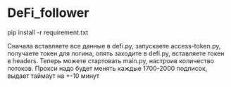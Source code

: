 # DeFi_follower
 
pip install -r requirement.txt

Сначала вставляете все данные в defi.py, запускаете access-token.py, получаете токен для логина, опять заходите в defi.py, вставляете токен в headers. Теперь можете стартовать main.py, настроив количество потоков. Прокси надо будет менять каждые 1700-2000 подписок, выдает таймаут на +-10 минут